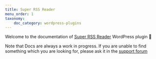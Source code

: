 ```yaml
---
title: Super RSS Reader
menu_order: 1
taxonomy:
    doc_category: wordpress-plugins
---
```


Welcome to the documentation of [Super RSS Reader](/wordpress-plugins/super-rss-reader/) WordPress plugin 👋

Note that Docs are always a work in progress. If you are unable to find something which you are looking for, please ask it in the [support forum](/forum)